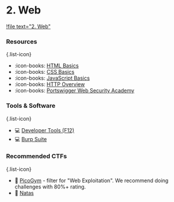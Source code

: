 # 2. Web

[!file text="2. Web"](/files/HiHili.pptx)

### Resources
{.list-icon}
- :icon-books: [HTML Basics](https://developer.mozilla.org/en-US/docs/Learn/Getting_started_with_the_web/HTML_basics)
- :icon-books: [CSS Basics](https://developer.mozilla.org/en-US/docs/Learn/Getting_started_with_the_web/CSS_basics)
- :icon-books: [JavaScript Basics](https://developer.mozilla.org/en-US/docs/Learn/Getting_started_with_the_web/JavaScript_basics)
- :icon-books: [HTTP Overview](https://developer.mozilla.org/en-US/docs/Web/HTTP/Overview)
- :icon-books: [Portswigger Web Security Academy](https://portswigger.net/web-security/all-topics)

### Tools & Software
{.list-icon}
- :computer: [Developer Tools (F12)](https://developer.mozilla.org/en-US/docs/Learn/Common_questions/Tools_and_setup/What_are_browser_developer_tools)
- :computer: [Burp Suite](https://portswigger.net/burp/communitydownload)

### Recommended CTFs
{.list-icon}
- :triangular_flag_on_post: [PicoGym](https://picoctf.org/index.html#picogym) - filter for "Web Exploitation". We recommend doing challenges with 80%+ rating.
- :triangular_flag_on_post: [Natas](https://overthewire.org/wargames/natas/)

